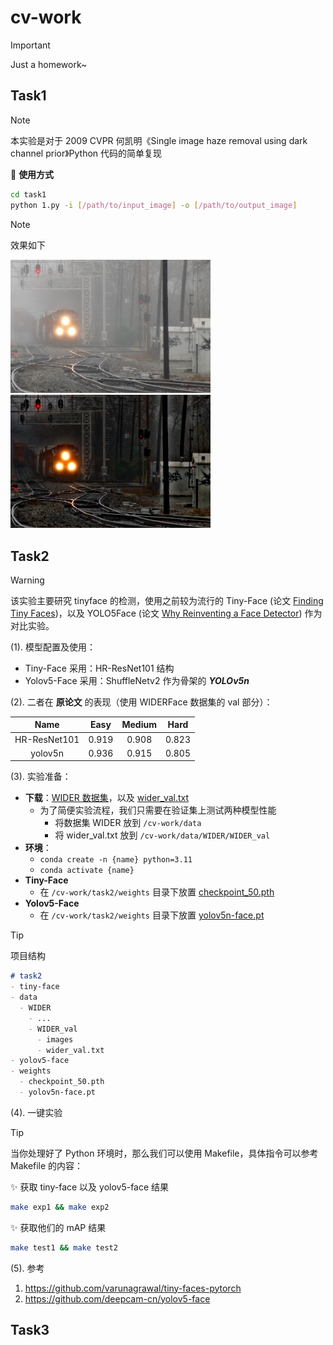 # cv-work

> [!IMPORTANT]
> Just a homework~

## Task1

> [!NOTE]
> 本实验是对于 2009 CVPR 何凯明《Single image haze removal using dark channel prior》Python 代码的简单复现

🎨 **使用方式**
```bash
cd task1
python 1.py -i [/path/to/input_image] -o [/path/to/output_image]
```

> [!NOTE]
> 效果如下

[<img src="task1/imgs/train.bmp" width="320px"/>]() [<img src="task1/outs/train.bmp" width="320px"/>]()

## Task2

> [!WARNING]
该实验主要研究 tinyface 的检测，使用之前较为流行的 Tiny-Face (论文 [Finding Tiny Faces](https://arxiv.org/abs/1612.04402))，以及 YOLO5Face (论文 [Why Reinventing a Face Detector](https://arxiv.org/abs/2105.12931)) 作为对比实验。

(1). 模型配置及使用：

* Tiny-Face 采用：HR-ResNet101 结构 
* Yolov5-Face 采用：ShuffleNetv2 作为骨架的 ***YOLOv5n***

(2). 二者在 **原论文** 的表现（使用 WIDERFace 数据集的 val 部分）：

|     Name     | Easy  | Medium | Hard  |
| :----------: | :---: | :----: | :---: |
| HR-ResNet101 | 0.919 | 0.908  | 0.823 |
|   yolov5n    | 0.936 | 0.915  | 0.805 |

(3). 实验准备：

* **下载**：[WIDER 数据集](http://shuoyang1213.me/WIDERFACE/)，以及 [wider_val.txt](https://drive.google.com/file/d/1Twa2YSAxaRzy-SnOx0ZA3J3p8BUM14uN/view?usp=sharing)
  * 为了简便实验流程，我们只需要在验证集上测试两种模型性能
    * 将数据集 WIDER 放到 `/cv-work/data`
    * 将 wider_val.txt 放到 `/cv-work/data/WIDER/WIDER_val`
* **环境**：
  * `conda create -n {name} python=3.11`
  * `conda activate {name}`
* **Tiny-Face**
  * 在 `/cv-work/task2/weights` 目录下放置 [checkpoint_50.pth](https://www.dropbox.com/scl/fi/md0lxok2uh2achx8r58mk/checkpoint_50.pth?rlkey=9y1acwj1k6c57tqck14t6as18&e=1&dl=0) 
* **Yolov5-Face**
  * 在 `/cv-work/task2/weights` 目录下放置 [yolov5n-face.pt](https://drive.google.com/file/d/18oenL6tjFkdR1f5IgpYeQfDFqU4w3jEr/view?usp=sharing)


> [!TIP]
> 项目结构

```markdown
# task2
- tiny-face
- data
  - WIDER
    - ...
    - WIDER_val
      - images
      - wider_val.txt
- yolov5-face
- weights
  - checkpoint_50.pth
  - yolov5n-face.pt
```



(4). 一键实验
> [!TIP]
> 当你处理好了 Python 环境时，那么我们可以使用 Makefile，具体指令可以参考 Makefile 的内容：

✨ 获取 tiny-face 以及 yolov5-face 结果
```bash
make exp1 && make exp2
```
✨ 获取他们的 mAP 结果
```bash
make test1 && make test2
```

(5). 参考
1. https://github.com/varunagrawal/tiny-faces-pytorch
2. https://github.com/deepcam-cn/yolov5-face

## Task3
